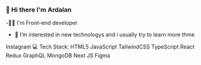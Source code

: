 ### 👋 Hi there I'm Ardalan
-👨‍💻 I'm Front-end developer
- 👀 I’m interested in new technologys and i usually try to learn more thme 

<!---
Ardalan1380/Ardalan1380 is a ✨ special ✨ repository because its `README.md` (this file) appears on your GitHub profile.
You can click the Preview link to take a look at your changes.
--->


Instagram
💻 Tech Stack:
HTML5 JavaScript TailwindCSS TypeScript React Redux GraphQL MongoDB Next JS Figma
